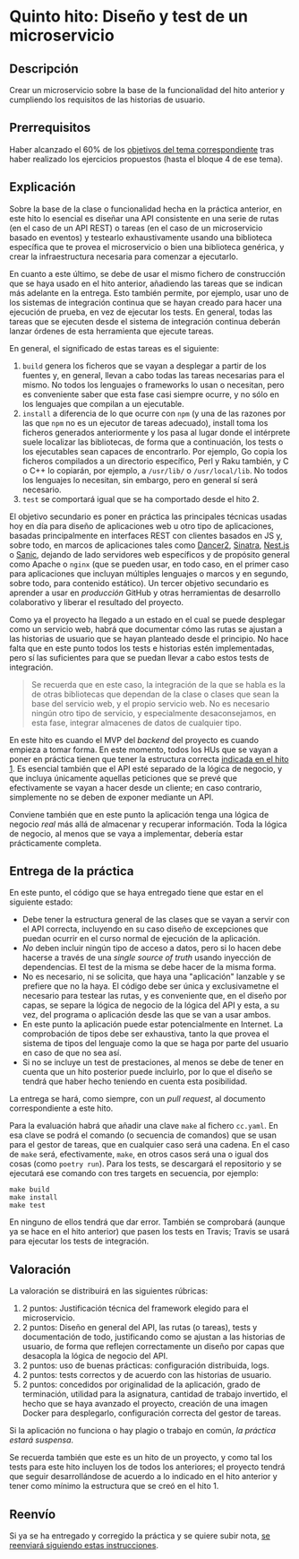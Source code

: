 # Quinto hito: Diseño y test de un microservicio

## Descripción

Crear un microservicio sobre la base de la funcionalidad del hito
anterior y cumpliendo los requisitos de las historias de usuario.

## Prerrequisitos

Haber alcanzado el 60% de
los [objetivos del tema correspondiente](../temas/Microservicios.md)
tras haber realizado los ejercicios propuestos (hasta el bloque 4 de
ese tema).

## Explicación

Sobre la base de la clase o funcionalidad hecha en la práctica
anterior, en este hito lo esencial es diseñar una API consistente en
una serie de rutas (en el caso de un API REST) o tareas (en el caso de
un microservicio basado en eventos) y testearlo exhaustivamente usando
una biblioteca específica que te provea el microservicio o bien una
biblioteca genérica, y crear la infraestructura necesaria para
comenzar a ejecutarlo.

En cuanto a este último, se debe de usar el mismo fichero de
construcción que se haya usado en el hito anterior,
añadiendo las tareas que se indican más adelante en la entrega.
Esto también permite, por ejemplo, usar uno de los sistemas
de integración continua que se hayan creado para hacer una ejecución
de prueba, en vez de ejecutar los tests. En general, todas las tareas
que se ejecuten desde el sistema de integración continua deberán
lanzar órdenes de esta herramienta que ejecute tareas.

En general, el significado de estas tareas es el siguiente:

1. `build` genera los ficheros que se vayan a desplegar a partir de
   los fuentes y, en general, llevan a cabo todas las tareas
   necesarias para el mismo. No todos los lenguajes o frameworks lo
   usan o necesitan, pero es conveniente saber que esta fase casi
   siempre ocurre, y no sólo en los lenguajes que compilan a un
   ejecutable.
2. `install` a diferencia de lo que ocurre con `npm` (y una de las
   razones por las que `npm` no es un ejecutor de tareas adecuado),
   install toma los ficheros generados anteriormente y los pasa al
   lugar donde el intérprete suele localizar las bibliotecas, de forma
   que a continuación, los tests o los ejecutables sean capaces de
   encontrarlo. Por ejemplo, Go copia los ficheros compilados a un
   directorio específico, Perl y Raku también, y C o C++ lo copiarán,
   por ejemplo, a `/usr/lib/` o `/usr/local/lib`. No todos los
   lenguajes lo necesitan, sin embargo, pero en general sí será
   necesario.
3. `test` se comportará igual que se ha comportado desde el hito 2.

El objetivo secundario es poner en práctica las principales técnicas
usadas hoy en día para diseño de aplicaciones web u otro tipo de
aplicaciones, basadas principalmente en interfaces REST con clientes
basados en JS y, sobre todo, en marcos de aplicaciones tales
como
[Dancer2](https://metacpan.org/pod/Dancer2),
[Sinatra](http://sinatrarb.com/), [Nest.js](https://nestjs.com/)
o [Sanic](https://sanic.readthedocs.io/en/latest/), dejando de lado
servidores web específicos y de propósito general como Apache o
`nginx` (que se pueden usar, en todo caso, en el primer caso para
aplicaciones que incluyan múltiples lenguajes o marcos y en segundo,
sobre todo, para contenido estático).  Un tercer objetivo secundario
es aprender a usar en *producción* GitHub y otras herramientas de
desarrollo colaborativo y liberar el resultado del proyecto.

Como ya el proyecto ha llegado a un estado en el cual se puede
desplegar como un servicio web, habrá que documentar cómo las rutas se
ajustan a las historias de usuario que se hayan planteado desde el
principio. No hace falta que en este punto todos los tests e historias
estén implementadas, pero sí las suficientes para que se puedan llevar
a cabo estos tests de integración.

> Se recuerda que en este caso, la integración de la que se habla es
> la de otras bibliotecas que dependan de la clase o clases que sean
> la base del servicio web, y el propio servicio web. No es necesario
> ningún otro tipo de servicio, y especialmente desaconsejamos, en
> esta fase, integrar almacenes de datos de cualquier tipo.

En este hito es cuando el MVP del *backend* del proyecto es cuando
empieza a tomar forma. En este momento, todos los HUs que se vayan a
poner en práctica tienen que tener la estructura correcta [indicada en
el hito 1](1.Infraestructura). Es esencial también que el API esté
separado de la lógica de negocio, y que incluya únicamente aquellas
peticiones que se prevé que efectivamente se vayan a hacer desde un
cliente; en caso contrario, simplemente no se deben de exponer
mediante un API.

Conviene también que en este punto la aplicación tenga una lógica de
negocio *real* más allá de almacenar y recuperar información. Toda la
lógica de negocio, al menos que se vaya a implementar, debería estar
prácticamente completa.

## Entrega de la práctica

En este punto, el código que se haya entregado tiene que estar en el
siguiente estado:

- Debe tener la estructura general de las clases que se vayan a servir
  con el API correcta, incluyendo en su caso diseño de excepciones que
  puedan ocurrir en el curso normal de ejecución de la aplicación.
- *No* deben incluir ningún tipo de acceso a datos, pero si lo hacen
  debe hacerse a través de una *single source of truth* usando
  inyección de dependencias. El test de la misma se debe hacer de la
  misma forma.
- No es necesario, ni se solicita, que haya una "aplicación" lanzable
  y se prefiere que no la haya. El código debe ser única y
  exclusivametne el necesario para testear las rutas, y es
  conveniente que, en el diseño por capas, se separe la lógica de
  negocio de la lógica del API y esta, a su vez, del programa o
  aplicación desde las que se van a usar ambos.
- En este punto la aplicación puede estar potencialmente en
  Internet. La comprobación de tipos debe ser exhaustiva, tanto la que
  provea el sistema de tipos del lenguaje como la que se haga por
  parte del usuario en caso de que no sea así.
- Si no se incluye un test de prestaciones, al menos se debe de tener
  en cuenta que un hito posterior puede incluirlo, por lo que el
  diseño se tendrá que haber hecho teniendo en cuenta esta posibilidad.

La entrega se hará, como siempre, con un *pull request*, al documento
correspondiente a este hito.

Para la evaluación habrá que añadir una clave `make` al fichero
`cc.yaml`. En esa clave se podrá el comando (o secuencia de comandos)
que se usan para el gestor de tareas, que en cualquier caso será una
cadena. En el caso de `make` será,
efectivamente, `make`, en otros casos será una o igual dos cosas (como
`poetry run`). Para los tests, se descargará el repositorio y se
ejecutará ese comando con tres targets en secuencia, por ejemplo:

```shell
make build
make install
make test
```

En ninguno de ellos tendrá que dar error. También se comprobará
(aunque ya se hace en el hito anterior) que pasen los tests en Travis;
Travis se usará para ejecutar los tests de integración.

## Valoración

La valoración se distribuirá en las siguientes rúbricas:

1. 2 puntos: Justificación técnica del framework elegido para el microservicio.
2. 2 puntos: Diseño en general del API, las rutas (o tareas), tests y
  documentación de todo, justificando como se ajustan a las historias
  de usuario, de forma que reflejen correctamente un diseño por capas
  que desacopla la lógica de negocio del API.
3. 2 puntos: uso de buenas prácticas: configuración distribuida, logs.
4. 2 puntos: tests correctos y de acuerdo con las historias de usuario.
5. 2 puntos: concedidos por originalidad de la aplicación, grado de
  terminación, utilidad para la asignatura, cantidad de
  trabajo invertido, el hecho que se haya avanzado el proyecto,
  creación de una imagen Docker para desplegarlo, configuración
  correcta del gestor de tareas.

 Si la aplicación no funciona o hay plagio o trabajo en común, *la
  práctica estará suspensa*.

Se recuerda también que este es un hito de un proyecto, y como tal los
tests para este hito incluyen los de todos los anteriores; el proyecto
tendrá que seguir desarrollándose de acuerdo a lo indicado en el hito
anterior y tener como mínimo la estructura que se creó en el
hito 1.

## Reenvío

Si ya se ha entregado y corregido la práctica y se quiere subir nota,
[se reenviará siguiendo estas instrucciones](Reenvios.md).
